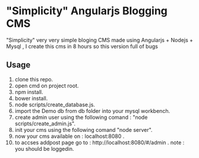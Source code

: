 # "Simplicity" Angularjs Blogging CMS

"Simplicity" very very simple bloging CMS made using Angularjs + Nodejs + Mysql
, I create this cms in 8 hours so this version full of bugs

## Usage

1. clone this repo.
2. open cmd on project root.
3. npm install.
4. bower install.
5. node scripts/create_database.js.
6. import the Demo db from db folder into your mysql workbench.
7. create admin user using the following comand : "node scripts/create_admin.js".
8. init your cms using the following comand "node server".
9. now your cms available on :   localhost:8080 .
10. to accses addpost page go to : http://localhost:8080/#/admin . note : you should be loggedin.

